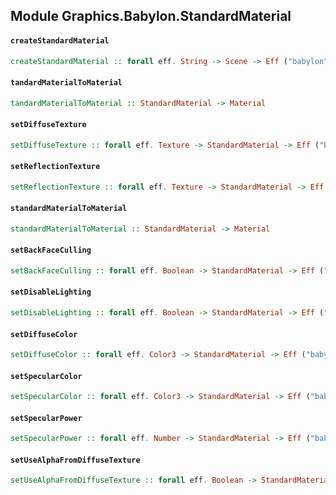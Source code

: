 ## Module Graphics.Babylon.StandardMaterial

#### `createStandardMaterial`

``` purescript
createStandardMaterial :: forall eff. String -> Scene -> Eff ("babylon" :: BABYLON | eff) StandardMaterial
```

#### `tandardMaterialToMaterial`

``` purescript
tandardMaterialToMaterial :: StandardMaterial -> Material
```

#### `setDiffuseTexture`

``` purescript
setDiffuseTexture :: forall eff. Texture -> StandardMaterial -> Eff ("babylon" :: BABYLON | eff) Unit
```

#### `setReflectionTexture`

``` purescript
setReflectionTexture :: forall eff. Texture -> StandardMaterial -> Eff ("babylon" :: BABYLON | eff) Unit
```

#### `standardMaterialToMaterial`

``` purescript
standardMaterialToMaterial :: StandardMaterial -> Material
```

#### `setBackFaceCulling`

``` purescript
setBackFaceCulling :: forall eff. Boolean -> StandardMaterial -> Eff ("babylon" :: BABYLON | eff) Unit
```

#### `setDisableLighting`

``` purescript
setDisableLighting :: forall eff. Boolean -> StandardMaterial -> Eff ("babylon" :: BABYLON | eff) Unit
```

#### `setDiffuseColor`

``` purescript
setDiffuseColor :: forall eff. Color3 -> StandardMaterial -> Eff ("babylon" :: BABYLON | eff) Unit
```

#### `setSpecularColor`

``` purescript
setSpecularColor :: forall eff. Color3 -> StandardMaterial -> Eff ("babylon" :: BABYLON | eff) Unit
```

#### `setSpecularPower`

``` purescript
setSpecularPower :: forall eff. Number -> StandardMaterial -> Eff ("babylon" :: BABYLON | eff) Unit
```

#### `setUseAlphaFromDiffuseTexture`

``` purescript
setUseAlphaFromDiffuseTexture :: forall eff. Boolean -> StandardMaterial -> Eff ("babylon" :: BABYLON | eff) Unit
```


